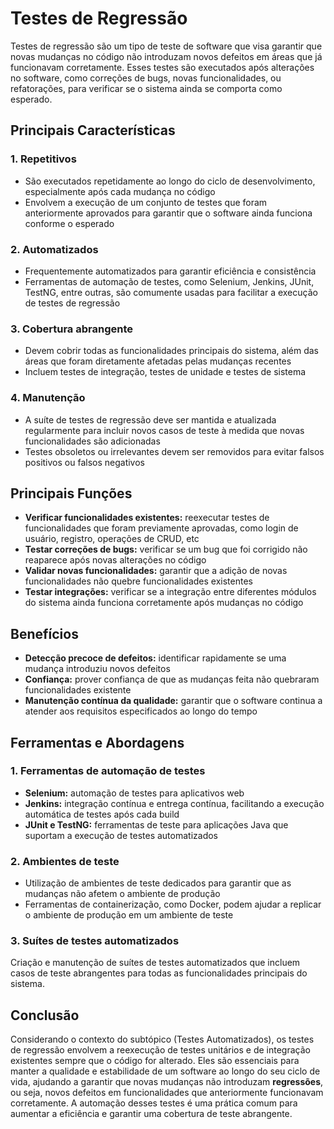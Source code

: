 # Testes de Regressão

Testes de regressão são um tipo de teste de software que visa garantir que novas mudanças no código não introduzam novos defeitos em áreas que já funcionavam corretamente. Esses testes são executados após alterações no software, como correções de bugs, novas funcionalidades, ou refatorações, para verificar se o sistema ainda se comporta como esperado.

## Principais Características

### 1. Repetitivos

- São executados repetidamente ao longo do ciclo de desenvolvimento, especialmente após cada mudança no código
- Envolvem a execução de um conjunto de testes que foram anteriormente aprovados para garantir que o software ainda funciona conforme o esperado

### 2. Automatizados

- Frequentemente automatizados para garantir eficiência e consistência
- Ferramentas de automação de testes, como Selenium, Jenkins, JUnit, TestNG, entre outras, são comumente usadas para facilitar a execução de testes de regressão

### 3. Cobertura abrangente

- Devem cobrir todas as funcionalidades principais do sistema, além das áreas que foram diretamente afetadas pelas mudanças recentes
- Incluem testes de integração, testes de unidade e testes de sistema

### 4. Manutenção

- A suíte de testes de regressão deve ser mantida e atualizada regularmente para incluir novos casos de teste à medida que novas funcionalidades são adicionadas
- Testes obsoletos ou irrelevantes devem ser removidos para evitar falsos positivos ou falsos negativos


## Principais Funções

- **Verificar funcionalidades existentes:** reexecutar testes de funcionalidades que foram previamente aprovadas, como login de usuário, registro, operações de CRUD, etc
- **Testar correções de bugs:** verificar se um bug que foi corrigido não reaparece após novas alterações no código
- **Validar novas funcionalidades:** garantir que a adição de novas funcionalidades não quebre funcionalidades existentes
- **Testar integrações:** verificar se a integração entre diferentes módulos do sistema ainda funciona corretamente após mudanças no código

## Benefícios

- **Detecção precoce de defeitos:** identificar rapidamente se uma mudança introduziu novos defeitos
- **Confiança:** prover confiança de que as mudanças feita não quebraram funcionalidades existente
- **Manutenção contínua da qualidade:** garantir que o software continua a atender aos requisitos especificados ao longo do tempo

## Ferramentas e Abordagens

### 1. Ferramentas de automação de testes

- **Selenium:** automação de testes para aplicativos web
- **Jenkins:** integração contínua e entrega contínua, facilitando a execução automática de testes após cada build
- **JUnit e TestNG:** ferramentas de teste para aplicações Java que suportam a execução de testes automatizados

### 2. Ambientes de teste

- Utilização de ambientes de teste dedicados para garantir que as mudanças não afetem o ambiente de produção
- Ferramentas de containerização, como Docker, podem ajudar a replicar o ambiente de produção em um ambiente de teste

### 3. Suítes de testes automatizados

Criação e manutenção de suítes de testes automatizados que incluem casos de teste abrangentes para todas as funcionalidades principais do sistema.

## Conclusão

Considerando o contexto do subtópico (Testes Automatizados), os testes de regressão envolvem a reexecução de testes unitários e de integração existentes sempre que o código for alterado. Eles são essenciais para manter a qualidade e estabilidade de um software ao longo do seu ciclo de vida, ajudando a garantir que novas mudanças não introduzam **regressões**, ou seja, novos defeitos em funcionalidades que anteriormente funcionavam corretamente. A automação desses testes é uma prática comum para aumentar a eficiência e garantir uma cobertura de teste abrangente.